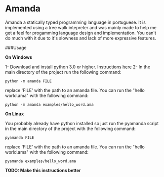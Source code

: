# Amanda

Amanda a statically typed programming language in portuguese. 
It is implemented using a tree walk intepreter and was mainly made to help me get a feel for progamming language design and implementation. 
You can't do much with it due to it's slowness and lack of more expressive features.

###Usage

**On Windows**

1- Download and install python 3.0 or higher. Instructions [here](https://www.python.org/downloads/windows/)
2- In the main directory of the project run the following command:
```
python -m amanda FILE 
```

replace 'FILE' with the path to an amanda file. You can run the "hello world.ama" with the following command:

```
python -m amanda examples/hello_word.ama 
```

**On Linux** 

You probably already have python installed so just run the pyamanda script in the main directory of the project
with the following command:

```
pyamanda FILE
```

replace 'FILE' with the path to an amanda file. You can run the "hello world.ama" with the following command:

```
pyamanda examples/hello_word.ama 
```
**TODO: Make this instructions better**


